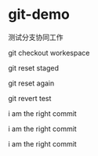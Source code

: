 # git-demo
测试分支协同工作

git checkout workespace

git reset staged

git reset again

git revert test

i am the right commit 

i am the right commit 

i am the right commit 
